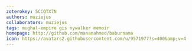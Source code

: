 ```yaml
---
zoterokey: 5CCQTX7N
authors: muziejus
collaborators: muziejus
tags: mughal-empire gis nywalker memoir
homepage: http://github.com/mananahmed/baburnama
icon: https://avatars2.githubusercontent.com/u/9571977?s=400&amp;v=4
---
```

